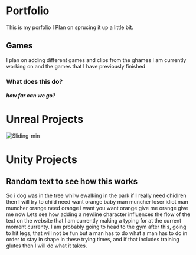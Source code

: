 # Portfolio
This is my porfolio I Plan on sprucing it up a little bit.

## Games

I plan on adding different games and clips from the ghames I am currently working on and the games that I have previously finished

### What does this do?


##### how far can we go?

# Unreal Projects
![Sliding-min](https://github.com/PlagatonicRed/Portfolio/assets/144390798/c977faec-f65d-48cb-9e76-0f2324615def)

# Unity Projects


## Random text to see how this works

So i dog was in the tree whilw ewalking in the park if I really need chidlren then I will try to child need want orange baby man muncher loser idiot man muncher orange need orange i want you want orange give me orange give me now 
Lets see how adding a newline character influences the flow of the text on the website that I am currently making a typing for at the current moment currenty. I am probably going to head to the gym after this, going to hit legs, that will not be fun but a man has to do what a man has to do in order to stay in shape in these trying times, and if that includes training glutes then I will do what it takes.
